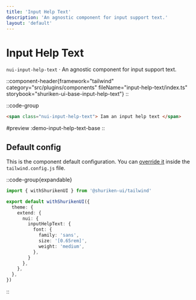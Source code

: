 ```yaml
---
title: 'Input Help Text'
description: 'An agnostic component for input support text.'
layout: 'default'
---
```


# Input Help Text

`nui-input-help-text` · An agnostic component for input support text.

::component-header{framework="tailwind" category="src/plugins/components" fileName="input-help-text/index.ts" storybook="shuriken-ui-base-input-help-text"}
::

::code-group

```html [demo-input-help-text.html]
<span class="nui-input-help-text"> Iam an input help text </span>
```

#preview
:demo-input-help-text-base
::

## Default config

This is the component default configuration. You can [override it](/docs/tailwind/theming/configuration) inside the `tailwind.config.js` file.

::code-group{expandable}

```ts [tailwind.config.ts]
import { withShurikenUI } from '@shuriken-ui/tailwind'

export default withShurikenUI({
  theme: {
    extend: {
      nui: {
        inputHelpText: {
          font: {
            family: 'sans',
            size: '[0.65rem]',
            weight: 'medium',
          },
        }
      },
    },
  },
})
```
::